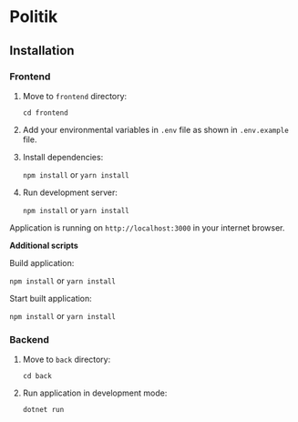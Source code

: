 # Politik

## Installation

### Frontend

1. Move to `frontend` directory:

   `cd frontend`
2. Add your environmental variables in `.env` file as shown in `.env.example` file.
3. Install dependencies:

   `npm install` or `yarn install`
4. Run development server:

   `npm install` or `yarn install`

Application is running on `http://localhost:3000` in your internet browser.

**Additional scripts**

Build application:

`npm install` or `yarn install`

Start built application:

`npm install` or `yarn install`

### Backend
1. Move to `back` directory:
   
   `cd back`
2. Run application in development mode:

   `dotnet run`
